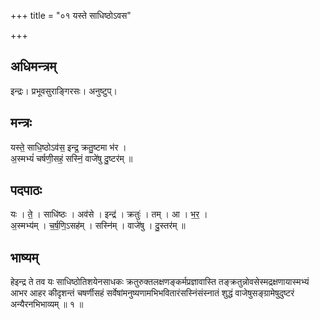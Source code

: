 +++
title = "०१ यस्ते साधिष्ठोऽवस"

+++
## अधिमन्त्रम्
इन्द्रः। प्रभूवसुराङ्गिरसः। अनुष्टुप्।

## मन्त्रः
यस्ते॒ साधि॒ष्ठोऽव॑स॒ इन्द्र॒ क्रतु॒ष्टमा भ॑र ।  
अ॒स्मभ्यं॑ चर्षणी॒सहं॒ सस्निं॒ वाजे॑षु दु॒ष्टर॑म् ॥

## पदपाठः
यः । ते॒ । साधि॑ष्ठः । अव॑से । इन्द्र॑ । क्रतुः॑ । तम् । आ । भ॒र॒ ।  
अ॒स्मभ्य॑म् । च॒र्ष॒णि॒ऽसह॑म् । सस्नि॑म् । वाजे॑षु । दु॒स्तर॑म् ॥

## भाष्यम्
हेइन्द्र ते तव यः साधिष्ठोतिशयेनसाधकः क्रतुरुक्तलक्षणङ्कर्मप्रज्ञावास्ति तङ्क्रतुन्नोवसेस्मद्रक्षणायास्मभ्यं आभर आहर कीदृशन्तं चषर्णीसहं सर्वेषांमनुष्यणामभिभवितारंसस्निंसंस्नातं शुद्धं वाजेषुसङ्ग्रामेषुदुष्टरं अन्यैरनभिभाव्यम् ॥ १ ॥